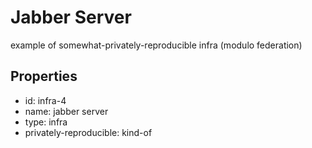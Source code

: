 # Jabber Server
example of somewhat-privately-reproducible infra (modulo federation)

## Properties

- id: infra-4
- name: jabber server
- type: infra
- privately-reproducible: kind-of